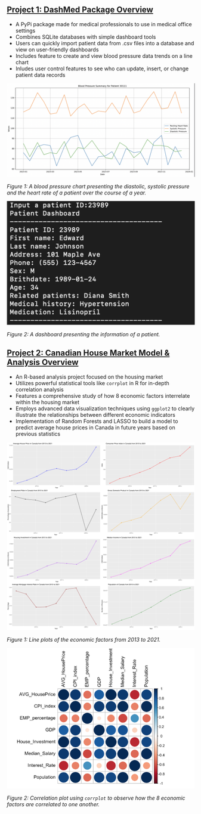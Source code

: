## [Project 1: DashMed Package Overview](https://github.com/mattangoh/DashMed)
* A PyPi package made for medical professionals to use in medical office settings
* Combines SQLite databases with simple dashboard tools
* Users can quickly import patient data from .csv files into a database and view on user-friendly dashboards
* Includes feature to create and view blood pressure data trends on a line chart
* Inludes user control features to see who can update, insert, or change patient data records

![Example blood pressure chart](/images/bloodpressure.png)

*Figure 1: A blood pressure chart presenting the diastolic, systolic pressure and the heart rate of a patient over the course of a year.*

![Example terminal dashboard](/images/dashboard.png)

*Figure 2: A dashboard presenting the information of a patient.*

## [Project 2: Canadian House Market Model & Analysis Overview](https://github.com/shaytran/housemarket_analysis.git)

* An R-based analysis project focused on the housing market
* Utilizes powerful statistical tools like `corrplot` in R for in-depth correlation analysis
* Features a comprehensive study of how 8 economic factors interrelate within the housing market
* Employs advanced data visualization techniques using `ggplot2` to clearly illustrate the relationships between different economic indicators
* Implementation of Random Forests and LASSO to build a model to predict average house prices in Canada in future years based on previous statistics

![Example blood pressure chart](/images/economicfactors_plots.png)

*Figure 1: Line plots of the economic factors from 2013 to 2021.*

![Example terminal dashboard](/images/corr.png)

*Figure 2: Correlation plot using `corrplot` to observe how the 8 economic factors are correlated to one another.*
